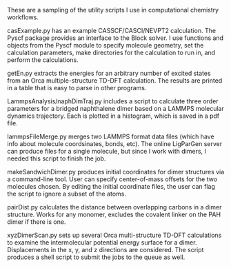 These are a sampling of the utility scripts I use in computational 
chemistry workflows. 

casExample.py has an example CASSCF/CASCI/NEVPT2 calculation. The Pyscf package
provides an interface to the Block solver. I use functions and objects from the 
Pyscf module to specify molecule geometry, set the calculation parameters, 
make directories for the calculation to run in, and perform the calculations. 

getEn.py extracts the energies for an arbitrary number of excited states from 
an Orca multiple-structure TD-DFT calculation. The results are printed in a 
table that is easy to parse in other programs. 

LammpsAnalysis/naphDimTraj.py includes a script to calculate three order parameters
for a bridged naphthalene dimer based on a LAMMPS molecular dynamics trajectory. 
Each is plotted in a histogram, which is saved in a pdf file. 

lammpsFileMerge.py merges two LAMMPS format data files (which have info about 
molecule coordsinates, bonds, etc). The online LigParGen server can produce 
files for a single molecule, but since I work with dimers, I needed this script
to finish the job. 

makeSandwichDimer.py produces initial coordinates for dimer structures via a 
command-line tool. User can specify center-of-mass offsets for the two molecules 
chosen. By editing the initial coordinate files, the user can flag the script to 
ignore a subset of the atoms. 

pairDist.py calculates the distance between overlapping carbons in a dimer structure. 
Works for any monomer, excludes the covalent linker on the PAH dimer if there is one. 

xyzDimerScan.py sets up several Orca multi-structure TD-DFT calculations to 
examine the intermolecular potential energy surface for a dimer. 
Displacements in the x, y, and z directions are considered. The script produces a 
shell script to submit the jobs to the queue as well. 
